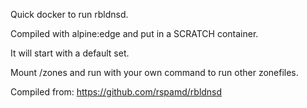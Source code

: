 
Quick docker to run rbldnsd.

Compiled with alpine:edge and put in a SCRATCH container.

It will start with a default set.

Mount /zones and run with your own command to run other zonefiles.

Compiled from: https://github.com/rspamd/rbldnsd
